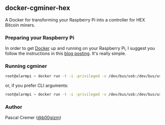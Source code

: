 ## docker-cgminer-hex

A Docker for transforming your Raspberry Pi into a controller for HEX Bitcoin miners.

### Preparing your Raspberry Pi

In order to get [Docker](https://www.docker.io/) up and running on your Raspberry Pi, I suggest you follow the instructions in this [blog posting](http://resin.io/blog/docker-on-raspberry-pi-in-4-simple-steps/). It's really simple.

### Running cgminer

```bash
root@alarmpi ~ docker run -t -i -privileged -v /dev/bus/usb:/dev/bus/usb b00gizm/rpi-cgminer-hex /usr/local/bin/cgminer
```

or, if you prefer CLI arguments:

```bash
root@alarmpi ~ docker run -t -i -privileged -v /dev/bus/usb:/dev/bus/usb b00gizm/rpi-cgminer-hex /usr/local/bin/cgminer -o <server> -u <username> -p <password>
```

### Author

Pascal Cremer ([@b00gizm](http://twitter.com/b00gizm))

